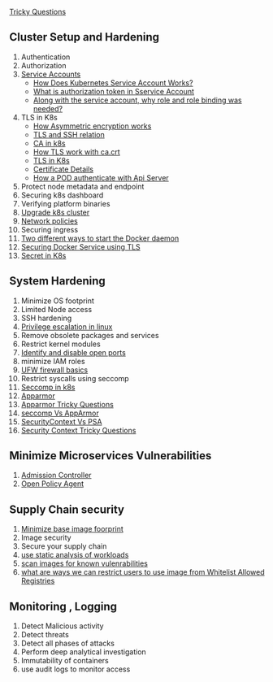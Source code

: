 [Tricky Questions](https://github.com/MeSabya/Kubernetes/blob/main/01.%20CKS/TrickyQuestions.md)

## Cluster Setup and Hardening
   1. Authentication
   2. Authorization
   3. [Service Accounts](https://github.com/MeSabya/Kubernetes/blob/main/SecurityInK8s/ServiceAccount.md)
      - [How Does Kubernetes Service Account Works?]()
      - [What is authorization token in Sservice Account]()
      - [Along with the service account, why role and role binding was needed?]()
   4. TLS in K8s
       - [How Asymmetric encryption works](https://github.com/MeSabya/Kubernetes/blob/main/01.%20CKS/000.%20Cluster%20Setup%20And%20Hardening/01.%20TLS/00.%20TLS%20Basics.md#how-asymmetric-encryption-works)
       - [TLS and SSH relation](https://github.com/MeSabya/Kubernetes/blob/main/01.%20CKS/000.%20Cluster%20Setup%20And%20Hardening/01.%20TLS/00.%20TLS%20Basics.md#tls-and-ssh-asymmetric-encryption-both-are-related)
       - [CA in k8s](https://github.com/MeSabya/Kubernetes/blob/main/01.%20CKS/000.%20Cluster%20Setup%20And%20Hardening/01.%20TLS/01.%20Certificate%20Authority.md#certificate-authority-in-k8-cluster)
       - [How TLS work with ca.crt](https://github.com/MeSabya/Kubernetes/blob/main/01.%20CKS/000.%20Cluster%20Setup%20And%20Hardening/01.%20TLS/01.%20Certificate%20Authority.md#how-tls-work-with-these-cakey--cacrt)
       - [TLS in K8s](https://github.com/MeSabya/Kubernetes/blob/main/01.%20CKS/000.%20Cluster%20Setup%20And%20Hardening/01.%20TLS/01.%20Certificate%20Authority.md#tls-in-kubernetes)
       - [Certificate Details](https://github.com/MeSabya/Kubernetes/blob/main/01.%20CKS/000.%20Cluster%20Setup%20And%20Hardening/01.%20TLS/02.%20Certificate%20Generation%20and%20View.md)
       - [How a POD authenticate with Api Server](https://github.com/MeSabya/Kubernetes/blob/main/01.%20CKS/000.%20Cluster%20Setup%20And%20Hardening/01.%20TLS/03.%20How%20Pod%20authenticates%20with%20Api%20server.md)
   5. Protect node metadata and endpoint
   6. Securing k8s dashboard
   7. Verifying platform binaries
   8. [Upgrade k8s cluster](https://github.com/MeSabya/Kubernetes/blob/main/01.%20CKS/000.%20Cluster%20Setup%20And%20Hardening/03.%20Cluster%20upgrade%20Process/00.Basics.md)
   9. [Network policies](https://github.com/MeSabya/Kubernetes/blob/main/01.%20CKS/000.%20Cluster%20Setup%20And%20Hardening/02.%20Network%20Policy/00.Basics%20Of%20Network%20Policy.md)
   10. Securing ingress
   11. [Two different ways to start the Docker daemon](https://github.com/MeSabya/Kubernetes/blob/main/01.%20CKS/000.%20Cluster%20Setup%20And%20Hardening/04.%20Docker%20in%20foreground%20and%20background.md)
   12. [Securing Docker Service using TLS](https://github.com/MeSabya/Kubernetes/blob/main/01.%20CKS/000.%20Cluster%20Setup%20And%20Hardening/05.%20Securing%20Docker%20Service%20using%20TLS.md)
   13. [Secret in K8s](https://github.com/MeSabya/Kubernetes/blob/main/01.%20CKS/000.%20Cluster%20Setup%20And%20Hardening/06.Secrets.md)

## System Hardening
   1. Minimize OS footprint
   2. Limited Node access
   3. SSH hardening
   4. [Privilege escalation in linux](https://github.com/MeSabya/Kubernetes/blob/main/01.%20CKS/001.%20System%20Hardening/00.%20Privilege%20Escalation%20in%20Linux.md)
   5. Remove obsolete packages and services
   6. Restrict kernel modules
   7. [Identify and disable open ports](https://github.com/MeSabya/Kubernetes/blob/main/01.%20CKS/001.%20System%20Hardening/03.%20Disable%20Open%20Ports.md)
   8.  minimize IAM roles
   9.  [UFW firewall basics](https://github.com/MeSabya/Kubernetes/blob/main/01.%20CKS/001.%20System%20Hardening/05.%20UFW.md)
   10. Restrict syscalls using seccomp
   11. [Seccomp in k8s](https://github.com/MeSabya/Kubernetes/blob/main/01.%20CKS/001.%20System%20Hardening/01.%20Tracing%20and%20Restricting%20Syscalls.md)
   12. [Apparmor](https://github.com/MeSabya/Kubernetes/blob/main/01.%20CKS/001.%20System%20Hardening/02.%20AppArmor.md)
   13. [Apparmor Tricky Questions](https://github.com/MeSabya/Kubernetes/blob/main/01.%20CKS/001.%20System%20Hardening/02.%20AppArmor.md#some-tricky-questions-to-revise)
   14. [seccomp Vs AppArmor](https://github.com/MeSabya/Kubernetes/blob/main/01.%20CKS/001.%20System%20Hardening/04.%20Seccomp%20Vs%20Apparmor.md)
   15. [SecurityContext Vs PSA](https://github.com/MeSabya/Kubernetes/blob/main/01.%20CKS/001.%20System%20Hardening/06.%20SecurityContext%20Vs%20PSA.md)
   16. [Security Context Tricky Questions](https://github.com/MeSabya/Kubernetes/blob/main/01.%20CKS/001.%20System%20Hardening/06.%20SecurityContext%20Vs%20PSA.md#some-tricky-questions)

## Minimize Microservices Vulnerabilities
   1. [Admission Controller](https://github.com/MeSabya/Kubernetes/blob/main/01.%20CKS/002.%20MINIMIZE%20MICROSERVICE%20VULNERABILITIES/001.Admission%20Controllers.md)
   2. [Open Policy Agent](https://github.com/MeSabya/Kubernetes/blob/main/01.%20CKS/002.%20MINIMIZE%20MICROSERVICE%20VULNERABILITIES/002.%20Open%20Policy%20Agent/00.%20Basics%20of%20OPA.md)

## Supply Chain security 
   1. [Minimize base image foorprint](https://github.com/MeSabya/Kubernetes/blob/main/01.%20CKS/003.%20Supply%20Chain%20Security/000.%20Minimize%20Base%20Image%20Footprint.md)
   2. Image security
   3. Secure your supply chain
   4. [use static analysis of workloads](https://github.com/MeSabya/Kubernetes/blob/main/01.%20CKS/003.%20Supply%20Chain%20Security/002.%20Static%20Analysis%20of%20k8s%20manifests.md)
   5. [scan images for known vulenrabilities](https://github.com/MeSabya/Kubernetes/blob/main/01.%20CKS/003.%20Supply%20Chain%20Security/003.%20Scan%20Images%20for%20Vulnerabilities.md)
   6. [what are ways we can restrict users to use image from Whitelist Allowed Registries](https://github.com/MeSabya/Kubernetes/blob/main/01.%20CKS/003.%20Supply%20Chain%20Security/001.%20Whitelist%20allowed%20registries.md)

## Monitoring , Logging
  1. Detect Malicious activity
  2. Detect threats
  3. Detect all phases of attacks
  4. Perform deep analytical investigation
  5. Immutability of containers
  6. use audit logs to monitor access
